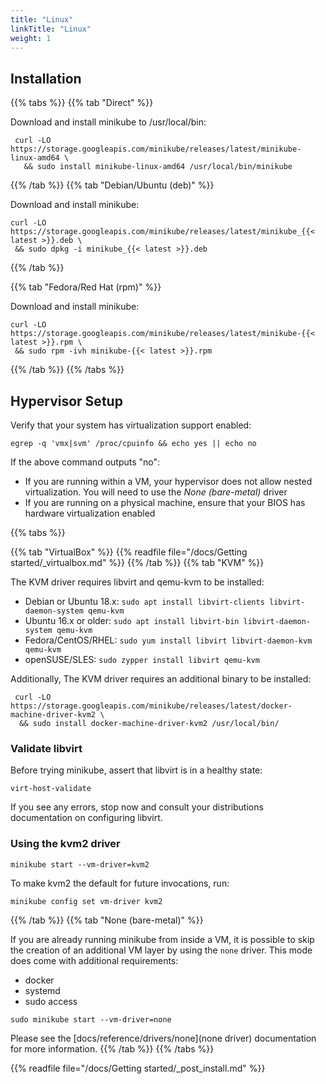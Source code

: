 ```yaml
---
title: "Linux"
linkTitle: "Linux"
weight: 1
---
```


## Installation

{{% tabs %}}
{{% tab "Direct" %}}

Download and install minikube to /usr/local/bin:

```shell
 curl -LO https://storage.googleapis.com/minikube/releases/latest/minikube-linux-amd64 \
   && sudo install minikube-linux-amd64 /usr/local/bin/minikube
```
{{% /tab %}}
{{% tab "Debian/Ubuntu (deb)" %}}

Download and install minikube:

```shell
curl -LO https://storage.googleapis.com/minikube/releases/latest/minikube_{{< latest >}}.deb \
 && sudo dpkg -i minikube_{{< latest >}}.deb
 ```

{{% /tab %}}

{{% tab "Fedora/Red Hat (rpm)" %}}

Download and install minikube:

```shell
curl -LO https://storage.googleapis.com/minikube/releases/latest/minikube-{{< latest >}}.rpm \
 && sudo rpm -ivh minikube-{{< latest >}}.rpm
 ```

{{% /tab %}}
{{% /tabs %}}

## Hypervisor Setup

Verify that your system has virtualization support enabled:

```shell
egrep -q 'vmx|svm' /proc/cpuinfo && echo yes || echo no
```

If the above command outputs "no":

- If you are running within a VM, your hypervisor does not allow nested virtualization. You will need to use the *None (bare-metal)* driver
- If you are running on a physical machine, ensure that your BIOS has hardware virtualization enabled

{{% tabs %}}

{{% tab "VirtualBox" %}}
{{% readfile file="/docs/Getting started/_virtualbox.md" %}}
{{% /tab %}}
{{% tab "KVM" %}}

The KVM driver requires libvirt and qemu-kvm to be installed:

- Debian or Ubuntu 18.x: `sudo apt install libvirt-clients libvirt-daemon-system qemu-kvm`
- Ubuntu 16.x or older: `sudo apt install libvirt-bin libvirt-daemon-system qemu-kvm`
- Fedora/CentOS/RHEL: `sudo yum install libvirt libvirt-daemon-kvm qemu-kvm`
- openSUSE/SLES: `sudo zypper install libvirt qemu-kvm`

Additionally, The KVM driver requires an additional binary to be installed:

```shell
 curl -LO https://storage.googleapis.com/minikube/releases/latest/docker-machine-driver-kvm2 \
  && sudo install docker-machine-driver-kvm2 /usr/local/bin/
```

### Validate libvirt

Before trying minikube, assert that libvirt is in a healthy state:

```shell
virt-host-validate
```

If you see any errors, stop now and consult your distributions documentation on configuring libvirt.

### Using the kvm2 driver

```shell
minikube start --vm-driver=kvm2
```
To make kvm2 the default for future invocations, run:

```shell
minikube config set vm-driver kvm2
```

{{% /tab %}}
{{% tab "None (bare-metal)" %}}

If you are already running minikube from inside a VM, it is possible to skip the creation of an additional VM layer by using the `none` driver. 
This mode does come with additional requirements:

- docker
- systemd
- sudo access

```shell
sudo minikube start --vm-driver=none
```

Please see the [docs/reference/drivers/none](none driver) documentation for more information.
{{% /tab %}}
{{% /tabs %}}

{{% readfile file="/docs/Getting started/_post_install.md" %}}
